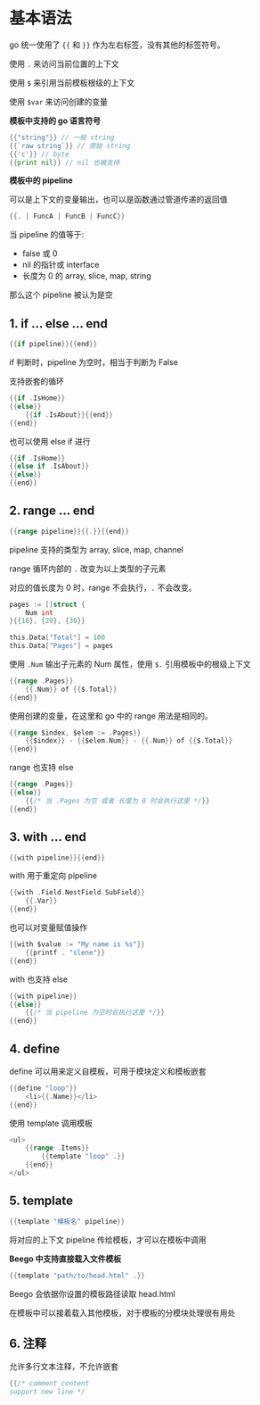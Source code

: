 # 基本语法

go 统一使用了 `{{` 和 `}}` 作为左右标签，没有其他的标签符号。

使用 `.` 来访问当前位置的上下文

使用 `$` 来引用当前模板根级的上下文

使用 `$var` 来访问创建的变量

**模板中支持的 go 语言符号**

```go
{{"string"}} // 一般 string
{{`raw string`}} // 原始 string
{{'c'}} // byte
{{print nil}} // nil 也被支持
```

**模板中的 pipeline**

可以是上下文的变量输出，也可以是函数通过管道传递的返回值

```go
{{. | FuncA | FuncB | FuncC}}
```

当 pipeline 的值等于:

- false 或 0
- nil 的指针或 interface
- 长度为 0 的 array, slice, map, string

那么这个 pipeline 被认为是空

## 1. if … else … end

```go
{{if pipeline}}{{end}}
```

if 判断时，pipeline 为空时，相当于判断为 False

支持嵌套的循环

```go
{{if .IsHome}}
{{else}}
    {{if .IsAbout}}{{end}}
{{end}}
```

也可以使用 else if 进行

```go
{{if .IsHome}}
{{else if .IsAbout}}
{{else}}
{{end}}
```

## 2. range … end

```go
{{range pipeline}}{{.}}{{end}}
```

pipeline 支持的类型为 array, slice, map, channel

range 循环内部的 `.` 改变为以上类型的子元素

对应的值长度为 0 时，range 不会执行，`.` 不会改变。

```go
pages := []struct {
    Num int
}{{10}, {20}, {30}}
 
this.Data["Total"] = 100
this.Data["Pages"] = pages
```

使用 `.Num` 输出子元素的 Num 属性，使用 `$.` 引用模板中的根级上下文

```go
{{range .Pages}}
    {{.Num}} of {{$.Total}}
{{end}}
```

使用创建的变量，在这里和 go 中的 range 用法是相同的。

```go
{{range $index, $elem := .Pages}}
    {{$index}} - {{$elem.Num}} - {{.Num}} of {{$.Total}}
{{end}}
```

range 也支持 else

```go
{{range .Pages}}
{{else}}
    {{/* 当 .Pages 为空 或者 长度为 0 时会执行这里 */}}
{{end}}
```

## 3. with … end

```go
{{with pipeline}}{{end}}
```

with 用于重定向 pipeline

```go
{{with .Field.NestField.SubField}}
    {{.Var}}
{{end}}
```

也可以对变量赋值操作

```go
{{with $value := "My name is %s"}}
    {{printf . "slene"}}
{{end}}
```

with 也支持 else

```go
{{with pipeline}}
{{else}}
    {{/* 当 pipeline 为空时会执行这里 */}}
{{end}}
```

## 4. define

define 可以用来定义自模板，可用于模块定义和模板嵌套

```go
{{define "loop"}}
    <li>{{.Name}}</li>
{{end}}
```

使用 template 调用模板

```go
<ul>
    {{range .Items}}
        {{template "loop" .}}
    {{end}}
</ul>
```

## 5. template

```go
{{template "模板名" pipeline}}
```

将对应的上下文 pipeline 传给模板，才可以在模板中调用

**Beego 中支持直接载入文件模板**

```go
{{template "path/to/head.html" .}}
```

Beego 会依据你设置的模板路径读取 head.html

在模板中可以接着载入其他模板，对于模板的分模块处理很有用处

## 6. 注释

允许多行文本注释，不允许嵌套

 ```go
{{/* comment content
support new line */
 ```
